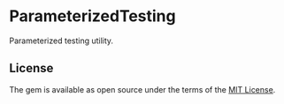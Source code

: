 # ParameterizedTesting

Parameterized testing utility.

## License

The gem is available as open source under the terms of the [MIT License](https://opensource.org/licenses/MIT).
